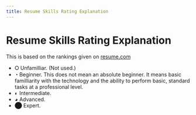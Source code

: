 ```yaml
---
title: Resume Skills Rating Explanation
---
```


# Resume Skills Rating Explanation

This is based on the rankings given on [resume.com](https://www.resume.com/career-advice/resumes/www-resume-com-resumes-skill-levels-for-resume/)

- ⭘ Unfamilliar. (Not used.)
- ◔ Beginner. This does not mean an absolute beginner. It means basic familliarity with the technology and the ability to perform basic, standard tasks at a professional level.
- ◐ Intermediate. 
- ◕ Advanced.
- ⬤ Expert.
